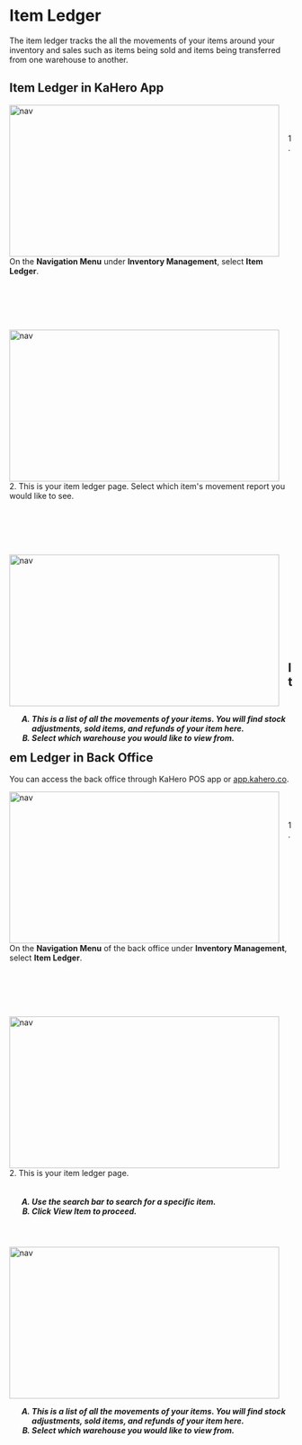 # **Item Ledger**

The item ledger tracks the all the movements of your items around your inventory and sales such as items being sold and items being transferred from one warehouse to another.

## Item Ledger in KaHero App

<p><img src="_content/_ledger/1.png" alt="nav" width="480" height="270" style="float:left; margin-right:1rem"><br><br><br>1. On the <b>Navigation Menu</b> under <b>Inventory Management</b>, select <b>Item Ledger</b>.</p>

<br><br><br><br>

<p><img src="_content/_ledger/2.png" alt="nav" width="480" height="270" style="float:left; margin-right:1rem"><br><br><br>2. This is your item ledger page. Select which item's movement report you would like to see.</p>

<br><br><br><br>

<p><img src="_content/_ledger/3.png" alt="nav" width="480" height="270" style="float:left; margin-right:1rem"><br><br><br><h5>
<ol type="A" style="float:left; margin-left:1rem">
<li>This is a list of all the movements of your items. You will find stock<br>adjustments, sold items, and refunds of your item here.</li>
<li>Select which warehouse you would like to view from.</li>
</ol>
</h5></p>

<br><br><br><br><br>

## Item Ledger in Back Office

You can access the back office through KaHero POS app or <a href="https://app.kahero.co/">app.kahero.co</a>.

<p><img src="_content/_ledger/4.png" alt="nav" width="480" height="270" style="float:left; margin-right:1rem"><br><br><br>1. On the <b>Navigation Menu</b> of the back office under <b>Inventory Management</b>, select <b>Item Ledger</b>.</p>

<br><br><br><br>

<p><img src="_content/_ledger/5.png" alt="nav" width="480" height="270" style="float:left; margin-right:1rem"><br><br><br>2. This is your item ledger page.<h5>
<ol type="A" style="float:left; margin-left:1rem">
<li>Use the search bar to search for a specific item.</li>
<li>Click <b>View Item</b> to proceed.</li>
</ol>
</h5></p>

<br><br><br><br><br>

<p><img src="_content/_ledger/6.png" alt="nav" width="480" height="270" style="float:left; margin-right:1rem"><br><br><br><h5>
<ol type="A" style="float:left; margin-left:1rem">
<li>This is a list of all the movements of your items. You will find stock<br>adjustments, sold items, and refunds of your item here.</li>
<li>Select which warehouse you would like to view from.</li>
</ol>
</h5></p>

<br><br><br><br><br><br>